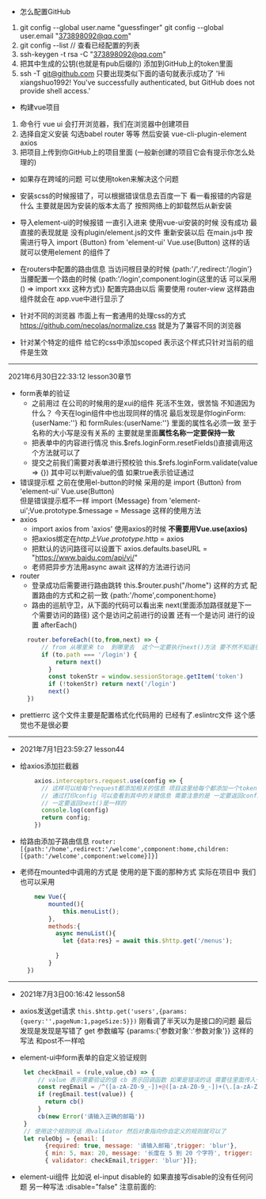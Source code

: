 - 怎么配置GitHub
1. git config --global user.name "guessfinger"
   git config --global user.email "373898092@qq.com"
2. git config --list  // 查看已经配置的列表
3. ssh-keygen -t rsa -C "373898092@qq.com"
4. 把其中生成的公钥(也就是有pub后缀的) 添加到GitHub上的token里面
5. ssh -T git@github.com  只要出现类似下面的语句就表示成功了
    'Hi xiangshuo1992! You've successfully authenticated, but GitHub does not provide shell access.'



- 构建vue项目
1. 命令行 vue ui  会打开浏览器，我们在浏览器中创建项目
2. 选择自定义安装 勾选babel router 等等   然后安装 vue-cli-plugin-element  axios
3. 把项目上传到你GitHub上的项目里面 (一般新创建的项目它会有提示你怎么处理的)
   

- 如果存在跨域的问题 可以使用token来解决这个问题



- 安装scss的时候报错了，可以根据错误信息去百度一下 看一看报错的内容是什么  主要就是因为安装的版本太高了 按照网络上的卸载然后从新安装
- 导入element-ui的时候报错 一直引入进来  使用vue-ui安装的时候 没有成功 最直接的表现就是 没有plugin/element.js的文件 
    重新安装以后 在main.js中 按需进行导入  import {Button} from 'element-ui'  Vue.use(Button) 这样的话 就可以使用element
    的组件了
- 在routers中配置的路由信息  当访问根目录的时候 {path:'/',redirect:'/login'}  
    当腰配置一个路由的时候 {path:'/login',component:login(这里的话 可以采用 () => import xxx  这种方式)}
    配置完路由以后 需要使用  router-view 这样路由组件就会在 app.vue中进行显示了
- 针对不同的浏览器 市面上有一套通用的处理css的方式  https://github.com/necolas/normalize.css  就是为了兼容不同的浏览器
- 针对某个特定的组件 给它的css中添加scoped 表示这个样式只针对当前的组件是生效
---
2021年6月30日22:33:12 lesson30章节
- form表单的验证 
    - 之前用过 在公司的时候用的是xui的组件 死活不生效，很苦恼 不知道因为什么？ 今天在login组件中也出现同样的情况 
    最后发现是你loginForm:{userName:''} 和 formRules:{userName:''}  里面的属性名必须一致 至于名称的大小写是没有关系的
    主要就是里面**属性名称一定要保持一致**
    - 把表单中的内容进行情况  this.$refs.loginForm.resetFields()直接调用这个方法就可以了
    - 提交之前我们需要对表单进行预校验  this.$refs.loginForm.validate(value => {}) 其中可以判断value的值 如果true表示验证通过
- 错误提示框  之前在使用el-button的时候 采用的是 import {Button} from 'element-ui' Vue.use(Button)  
    但是错误提示框不一样 import {Message} from 'element-ui';Vue.prototype.$message = Message 这样的使用方法
- axios  
    - import axios from 'axios' 使用axios的时候  **不需要用Vue.use(axios)** 
    - 把axios绑定在$http上 Vue.prototype.$http = axios
    - 把默认的访问路径可以设置下 axios.defaults.baseURL = "https://www.baidu.com/api/vi/"
    - 老师把异步方法用async  await 这样的方法进行访问  
- router
    - 登录成功后需要进行路由跳转  this.$router.push("/home") 这样的方式 配置路由的方式和之前一致 
        {path:'/home',component:home}  
    - 路由的巡航守卫，从下面的代码可以看出来  next(里面添加路径就是下一个需要访问的路径) 这个是访问之前进行的设置 还有一个是访问
        进行的设置 afterEach()
    ```JavaScript
      router.beforeEach((to,from,next) => {
          // from 从哪里来 to  到哪里去  这个一定要执行next()方法 要不然不知道往哪里访问了
          if (to.path === '/login') {
              return next()
            }
            const tokenStr = window.sessionStorage.getItem('token')
            if (!tokenStr) return next('/login')
            next() 
      })
    ```
- prettierrc 这个文件主要是配置格式化代码用的 已经有了.eslintrc文件 这个感觉也不是很必要   
---
- 2021年7月1日23:59:27  lesson44

- 给axios添加拦截器
  ```javascript
      axios.interceptors.request.use(config => {
        // 这样可以给每个request都添加相关的信息 项目这里给每个都添加一个token
        // 通过打印config 可以查看到其中的关键信息 需要注意的是 一定要返回config  这个和router里面的beforeEach 里面
        // 一定要返回next()是一样的 
        console.log(config)    
        return config;
      })
  ```
- 给路由添加子路由信息
    `router:[{path:'/home',redirect:'/welcome',component:home,children:[{path:'/welcome',component:welcome}]}]`
- 老师在mounted中调用的方式是 使用的是下面的那种方式 实际在项目中 我们也可以采用 
    ```javascript
        new Vue({
            mounted(){
                this.menuList();
            }, 
            methods:{
              async menuList(){
                let {data:res} = await this.$http.get('/menus');
                
              }
            }
      }) 
    ```
---
- 2021年7月3日00:16:42 lesson58

- axios发送get请求 `this.$http.get('users',{params:{query:'',pageNum:1,pageSize:5}})`  刚看调了半天以为是接口的问题 
    最后发现是发现是写错了 get 参数编写 {params:{'参数对象':'参数对象'}} 这样的写法 和post不一样哈

- element-ui中form表单的自定义验证规则
   ```javascript
    let checkEmail = (rule,value,cb) => {
        // value 表示需要验证的值 cb 表示回调函数 如果是错误的话 需要往里面传入一个错误对象 
        const regEmail = /^([a-zA-Z0-9_-])+@([a-zA-Z0-9_-])+(\.[a-zA-Z0-9_-])+/
        if (regEmail.test(value)) {
          return cb()
        }
        cb(new Error('请输入正确的邮箱')) 
    }
    // 使用这个规则的话 用validator 然后对象指向你自定义的规则就可以了  
    let ruleObj = {email: [
          {required: true, message: '请输入邮箱',trigger: 'blur'},
          { min: 5, max: 20, message: '长度在 5 到 20 个字符', trigger: 'blur'},
          { validator: checkEmail,trigger: 'blur'}]};
   ```

- element-ui组件 比如说 el-input disable的 如果直接写disable的没有任何问题 
    另一种写法 :disable="false"  注意前面的:

